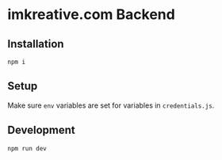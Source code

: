 # imkreative.com Backend

## Installation

```npm i```

## Setup

Make sure `env` variables are set for variables in `credentials.js`.

## Development

```npm run dev```
